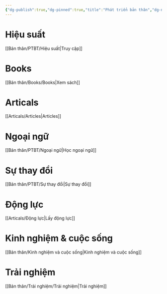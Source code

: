 ```yaml
---
{"dg-publish":true,"dg-pinned":true,"title":"Phát triển bản thân","dg-note-icon":1,"permalink":"/ptbt/","pinned":true,"dgPassFrontmatter":true}
---
```



# Hiệu suất
[[Bản thân/PTBT/Hiệu suất\|Truy cập]]


# Books
[[Bản thân/Books/Books\|Xem sách]]

# Articals
[[Articals/Articles\|Articles]]

# Ngoại ngữ
[[Bản thân/PTBT/Ngoại ngữ\|Học ngoại ngữ]]

# Sự thay đổi
[[Bản thân/PTBT/Sự thay đổi\|Sự thay đổi]]

# Động lực
[[Articals/Động lực\|Lấy động lực]]

# Kinh nghiệm & cuộc sống
[[Bản thân/Kinh nghiệm và cuộc sống\|Kinh nghiệm và cuộc sống]]

# Trải nghiệm
[[Bản thân/Trải nghiệm/Trải nghiệm\|Trải nghiệm]]

